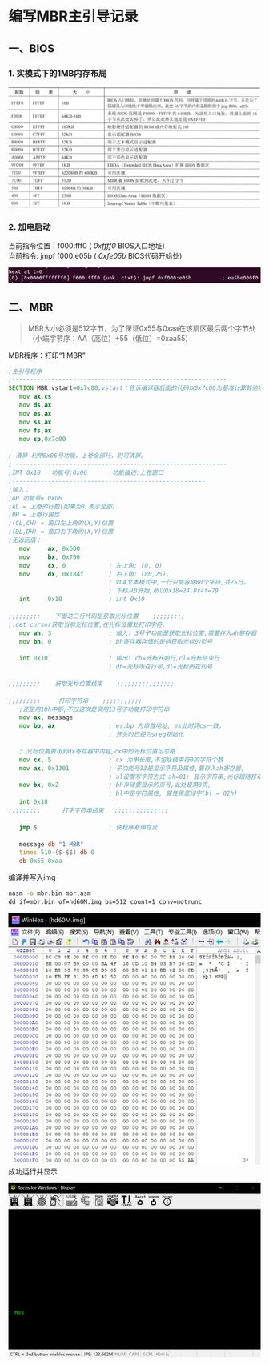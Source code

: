 # 编写MBR主引导记录
## 一、BIOS
### 1. 实模式下的1MB内存布局

![实模式下的内存布局](pic/2.1_1.jpg)
### 2. 加电启动
当前指令位置：f000:fff0 ( *0xffff0* BIOS入口地址)  
当前指令: jmpf f000:e05b  ( *0xfe05b* BIOS代码开始处)

![t0状态](pic/2.1_2.jpg)

## 二、MBR
> MBR大小必须是512字节，为了保证0x55与0xaa在该扇区最后两个字节处（小端字节序：AA（高位）+55（低位）=0xaa55）

MBR程序：打印“1 MBR”
```asm {.line-numbers}
;主引导程序 
;------------------------------------------------------------
SECTION MBR vstart=0x7c00;vstart：告诉编译器后面的代码以0x7c00为基准计算其他地址，用于其他程序将该程序加载到0x7c00后的正常使用       
   mov ax,cs      
   mov ds,ax
   mov es,ax
   mov ss,ax
   mov fs,ax
   mov sp,0x7c00

; 清屏 利用0x06号功能，上卷全部行，则可清屏。
; -----------------------------------------------------------
;INT 0x10   功能号:0x06	   功能描述:上卷窗口
;------------------------------------------------------
;输入：
;AH 功能号= 0x06
;AL = 上卷的行数(如果为0,表示全部)
;BH = 上卷行属性
;(CL,CH) = 窗口左上角的(X,Y)位置
;(DL,DH) = 窗口右下角的(X,Y)位置
;无返回值：
   mov     ax, 0x600
   mov     bx, 0x700
   mov     cx, 0            ; 左上角: (0, 0)
   mov     dx, 0x184f       ; 右下角: (80,25),
			                ; VGA文本模式中,一行只能容纳80个字符,共25行。
			                ; 下标从0开始,所以0x18=24,0x4f=79
   int     0x10             ; int 0x10

;;;;;;;;;    下面这三行代码是获取光标位置    ;;;;;;;;;
;.get_cursor获取当前光标位置,在光标位置处打印字符.
   mov ah, 3                ; 输入: 3号子功能是获取光标位置,需要存入ah寄存器
   mov bh, 0		        ; bh寄存器存储的是待获取光标的页号

   int 0x10	                ; 输出: ch=光标开始行,cl=光标结束行
                            ; dh=光标所在行号,dl=光标所在列号

;;;;;;;;;    获取光标位置结束    ;;;;;;;;;;;;;;;;

;;;;;;;;;     打印字符串    ;;;;;;;;;;;
   ;还是用10h中断,不过这次是调用13号子功能打印字符串
   mov ax, message 
   mov bp, ax               ; es:bp 为串首地址, es此时同cs一致，
                            ; 开头时已经为sreg初始化

   ; 光标位置要用到dx寄存器中内容,cx中的光标位置可忽略
   mov cx, 5                ; cx 为串长度,不包括结束符0的字符个数
   mov ax, 0x1301	        ; 子功能号13是显示字符及属性,要存入ah寄存器,
			                ; al设置写字符方式 ah=01: 显示字符串,光标跟随移动
   mov bx, 0x2		        ; bh存储要显示的页号,此处是第0页,
			                ; bl中是字符属性, 属性黑底绿字(bl = 02h)
   int 0x10	
;;;;;;;;;      打字字符串结束	 ;;;;;;;;;;;;;;;

   jmp $                    ; 使程序悬停在此

   message db "1 MBR"
   times 510-($-$$) db 0
   db 0x55,0xaa
```
编译并写入img
```cmd
nasm -o mbr.bin mbr.asm
dd if=mbr.bin of=hd60M.img bs=512 count=1 conv=notrunc
```

![img写入内容](pic/2.2_1.jpg)
成功运行并显示

![进入MBR](pic/2.2_2.jpg)
